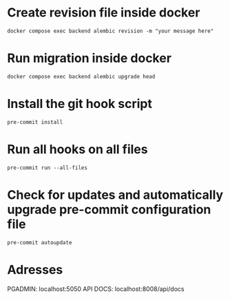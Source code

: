 # Create revision file inside docker
`docker compose exec backend alembic revision -m "your message here"`

# Run migration inside docker
`docker compose exec backend alembic upgrade head`

# Install the git hook script
`pre-commit install`

# Run all hooks on all files
`pre-commit run --all-files`

# Check for updates and automatically upgrade pre-commit configuration file 
`pre-commit autoupdate`


# Adresses
PGADMIN: localhost:5050
API DOCS: localhost:8008/api/docs